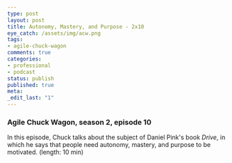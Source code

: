 ```yaml
---
type: post
layout: post
title: Autonomy, Mastery, and Purpose - 2x10
eye_catch: /assets/img/acw.png
tags:
- agile-chuck-wagon
comments: true
categories:
- professional
- podcast
status: publish
published: true
meta:
_edit_last: "1"
---
```


### Agile Chuck Wagon, season 2, episode 10

In this episode, Chuck talks about the subject of Daniel Pink's book _Drive_, in which he says that people need autonomy, mastery, and purpose to be motivated. (length: 10 min)
